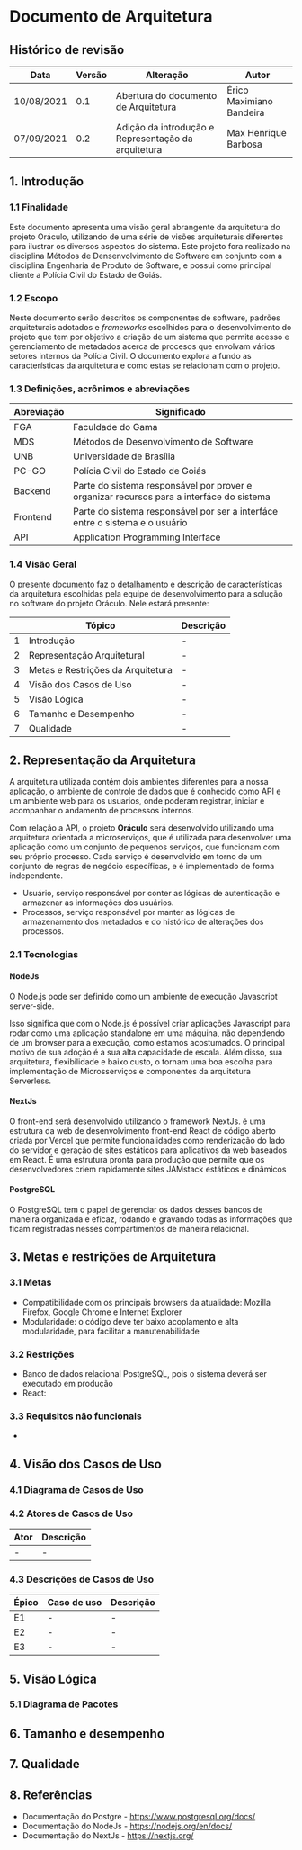 # Documento de Arquitetura

## Histórico de revisão
  |Data|Versão|Alteração|Autor|  
  |----|------|---------|-----|  
  |10/08/2021|0.1|Abertura do documento de Arquitetura|Érico Maximiano Bandeira|
  |07/09/2021|0.2|Adição da introdução e Representação da arquitetura|Max Henrique Barbosa|


## 1. Introdução
### 1.1 Finalidade

Este documento apresenta uma visão geral abrangente da arquitetura do projeto Oráculo, utilizando de uma série de visões arquiteturais diferentes para ilustrar os diversos aspectos do sistema. Este projeto fora realizado na disciplina Métodos de Densenvolvimento de Software em conjunto com a disciplina Engenharia de Produto de Software, e possui como principal cliente a Polícia Civil do Estado de Goiás.

### 1.2 Escopo

Neste documento serão descritos os componentes de software, padrões arquiteturais adotados e *frameworks* escolhidos para o desenvolvimento do projeto que tem por objetivo a criação de um sistema que permita acesso e gerenciamento de metadados acerca de procesos que envolvam vários setores internos da Polícia Civil. O documento explora a fundo as características da arquitetura e como estas se relacionam com o projeto.


### 1.3 Definições, acrônimos e abreviações
|Abreviação|Significado|
|----------|-----------|
|FGA|Faculdade do Gama|
|MDS|Métodos de Desenvolvimento de Software|
|UNB|Universidade de Brasília|
|PC-GO|Polícia Civil do Estado de Goiás|
|Backend|Parte do sistema responsável por prover e organizar recursos para a interfáce do sistema|
|Frontend|Parte do sistema responsável por ser a interfáce entre o sistema e o usuário|
|API|Application Programming Interface|

### 1.4 Visão Geral

O presente documento faz o detalhamento e descrição de características da arquitetura escolhidas pela equipe de desenvolvimento para a solução no software do projeto Oráculo. Nele estará presente:

| |Tópico|Descrição|
|-|------|---------|
|1|Introdução| - |
|2|Representação Arquitetural| - |
|3|Metas e Restrições da Arquitetura| - |
|4|Visão dos Casos de Uso| - |
|5|Visão Lógica| - |
|6|Tamanho e Desempenho| - |
|7|Qualidade| - |

## 2. Representação da Arquitetura

A arquitetura utilizada contém dois ambientes diferentes para a nossa aplicação, o ambiente de controle de dados que é conhecido como API e um ambiente web para os usuarios, onde poderam registrar, iniciar e acompanhar o andamento de processos internos.

Com relação a API, o projeto **Oráculo** será desenvolvido utilizando uma arquitetura orientada a microserviços, que é utilizada para desenvolver uma aplicação como um conjunto de pequenos serviços, que funcionam com seu próprio processo. Cada serviço é desenvolvido em torno de um conjunto de regras de negócio específicas, e é implementado de forma independente.

 - Usuário, serviço responsável por conter as lógicas de autenticação e armazenar as informações dos usuários.
 - Processos, serviço responsável por manter as lógicas de armazenamento dos metadados e do histórico de alterações dos processos.

<!-- Adicionar imagem de representação -->

### 2.1 Tecnologias

#### NodeJs

O Node.js pode ser definido como um ambiente de execução Javascript server-side.

Isso significa que com o Node.js é possível criar aplicações Javascript para rodar como uma aplicação standalone em uma máquina, não dependendo de um browser para a execução, como estamos acostumados.
O principal motivo de sua adoção é a sua alta capacidade de escala. Além disso, sua arquitetura, flexibilidade e baixo custo, o tornam uma boa escolha para implementação de Microsserviços e componentes da arquitetura Serverless.

#### NextJs

O front-end será desenvolvido utilizando o framework NextJs. é uma estrutura da web de desenvolvimento front-end React de código aberto criada por Vercel que permite funcionalidades como renderização do lado do servidor e geração de sites estáticos para aplicativos da web baseados em React. É uma estrutura pronta para produção que permite que os desenvolvedores criem rapidamente sites JAMstack estáticos e dinâmicos

#### PostgreSQL

O PostgreSQL tem o papel de gerenciar os dados desses bancos de maneira organizada e eficaz, rodando e gravando todas as informações que ficam registradas nesses compartimentos de maneira relacional.


## 3. Metas e restrições de Arquitetura 

### 3.1 Metas
 - Compatibilidade com os principais browsers da atualidade: Mozilla Firefox, Google Chrome e Internet Explorer
 - Modularidade: o código deve ter baixo acoplamento e alta modularidade, para facilitar a manutenabilidade


### 3.2 Restrições
 - Banco de dados relacional PostgreSQL, pois o sistema deverá ser executado em produção
 - React: 

### 3.3 Requisitos não funcionais
-

## 4. Visão dos Casos de Uso
  
### 4.1 Diagrama de Casos de Uso

### 4.2 Atores de Casos de Uso
|Ator|Descrição|
|----|---------|
| - | - |

### 4.3 Descrições de Casos de Uso
|Épico|Caso de uso|Descrição|
|-----|-----------|---------|
|E1| - | - |
|E2| - | - |
|E3| - | - |
## 5. Visão Lógica
### 5.1 Diagrama de Pacotes

## 6. Tamanho e desempenho

## 7. Qualidade
  
## 8. Referências
 
 - Documentação do Postgre - https://www.postgresql.org/docs/
 - Documentação do NodeJs - https://nodejs.org/en/docs/
 - Documentação do NextJs - https://nextjs.org/